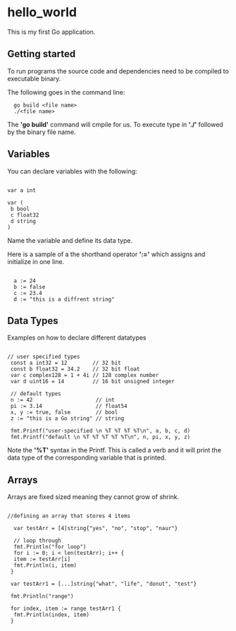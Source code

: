 # hello_world

This is my first Go application.

## Getting started

To run programs the source code and dependencies need to be compiled to executable binary.

The following goes in the command line:

```commandline
  go build <file name>
  ./<file name>
```

The **'go build'** command will cmpile for us. To execute type in **'./'** followed by the binary file name.

## Variables

You can declare variables with the following:

```commandline

var a int

var (
 b bool
 c float32
 d string
)

```

Name the variable and define its data type.

Here is a sample of a the shorthand operator **':='** which assigns and initialize in one line.

```commandline

  a := 24
  b := false
  c := 23.4
  d := "this is a diffrent string"

```

## Data Types

Examples on how to declare different datatypes

```

// user specified types
 const a int32 = 12        // 32 bit
 const b float32 = 34.2    // 32 bit float
 var c complex128 = 1 + 4i // 128 complex number
 var d uint16 = 14         // 16 bit unsigned integer

 // default types
 n := 42                    // int
 pi := 3.14                 // float54
 x, y := true, false        // bool
 z := "this is a Go string" // string

 fmt.Printf("user-specified \n %T %T %T %T\n", a, b, c, d)
 fmt.Printf("default \n %T %T %T %T %T\n", n, pi, x, y, z)

```

Note the **'%T'** syntax in the Printf. This is called a verb and it will print the data type of the corresponding variable that is printed.

## Arrays

Arrays are fixed sized meaning they cannot grow of shrink.

```commandline

//defining an array that stores 4 items

  var testArr = [4]string{"yes", "no", "stop", "naur"}

  // loop through
  fmt.Println("for loop")
  for i := 0; i < len(testArr); i++ {
  item := testArr[i]
  fmt.Println(i, item)
 }

 var testArr1 = [...]string{"what", "life", "donut", "test"}

 fmt.Println("range")

 for index, item := range testArr1 {
  fmt.Println(index, item)
 }

```